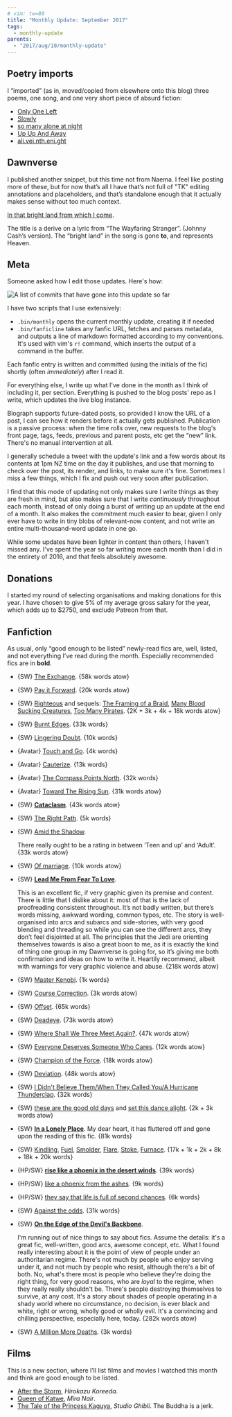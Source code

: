 ```yaml
---
# vim: tw=80
title: "Monthly Update: September 2017"
tags:
  - monthly-update
parents:
  - "2017/aug/10/monthly-update"
---
```


## Poetry imports

I “imported” (as in, moved/copied from elsewhere onto this blog) three poems,
one song, and one very short piece of absurd fiction:

- [Only One Left](https://blog.passcod.name/2009/jul/28/only-one-left)
- [Slowly](https://blog.passcod.name/2013/nov/24/slowly)
- [so many alone at night](https://blog.passcod.name/2014/aug/16/so-many-alone-at-night)
- [Up Up And Away](https://blog.passcod.name/2014/feb/08/up-up-and-away)
- [ali.vei.nth.eni.ght](https://blog.passcod.name/2015/jan/10/alive-in-the-night)

## Dawnverse

I published another snippet, but this time not from Naema. I feel like posting
more of these, but for now that’s all I have that’s not full of "TK" editing
annotations and placeholders, and that’s standalone enough that it actually
makes sense without too much context.

[In that bright land from which I come](http://archiveofourown.org/works/11809908).

The title is a derive on a lyric from “The Wayfaring Stranger”. (Johnny Cash’s
version). The “bright land” in the song is gone **to**, and represents Heaven.

## Meta

Someone asked how I edit those updates. Here's how:

![A list of commits that have gone into this update so far](https://i.imgur.com/dqHeo63.png)

I have two scripts that I use extensively:

- `.bin/monthly` opens the current monthly update, creating it if needed
- `.bin/fanficline` takes any fanfic URL, fetches and parses metadata, and
  outputs a line of markdown formatted according to my conventions. It's used
  with vim's `r!` command, which inserts the output of a command in the buffer.

Each fanfic entry is written and committed (using the initials of the fic)
shortly (often _immediately_) after I read it.

For everything else, I write up what I've done in the month as I think of
including it, per section. Everything is pushed to the blog posts' repo as I
write, which updates the live blog instance.

Blograph supports future-dated posts, so provided I know the URL of a post, I
can see how it renders before it actually gets published. Publication is a
passive process: when the time rolls over, new requests to the blog's front
page, tags, feeds, previous and parent posts, etc get the “new” link. There's no
manual intervention at all.

I generally schedule a tweet with the update's link and a few words about its
contents at 1pm NZ time on the day it publishes, and use that morning to check
over the post, its render, and links, to make sure it's fine. Sometimes I miss a
few things, which I fix and push out very soon after publication.

I find that this mode of updating not only makes sure I write things as they are
fresh in mind, but also makes sure that I write _continuously_ throughout each
month, instead of only doing a burst of writing up an update at the end of a
month. It also makes the commitment much easier to bear, given I only ever have
to write in tiny blobs of relevant-now content, and not write an entire
multi-thousand-word update in one go.

While some updates have been lighter in content than others, I haven't missed
any. I've spent the year so far writing more each month than I did in the
entirety of 2016, and that feels absolutely awesome.

## Donations

I started my round of selecting organisations and making donations for this
year. I have chosen to give 5% of my average gross salary for the year, which
adds up to $2750, and exclude Patreon from that.

## Fanfiction

As usual, only “good enough to be listed” newly-read fics are, well, listed, and
not everything I’ve read during the month. Especially recommended fics are in
**bold**.

 - {SW} [The Exchange](https://archiveofourown.org/works/8911009). {58k words atow}
 - {SW} [Pay it Forward](https://archiveofourown.org/works/9470711). {20k words atow}
 - {SW} [Righteous](https://archiveofourown.org/works/8362984) and sequels: [The Framing of a Braid](https://archiveofourown.org/works/9212000), [Many Blood Sucking Creatures](https://archiveofourown.org/works/10676829), [Too Many Pirates](https://archiveofourown.org/works/11086128). {2K + 3k + 4k + 18k words atow}
 - {SW} [Burnt Edges](https://archiveofourown.org/works/2536406). {33k words}
 - {SW} [Lingering Doubt](https://archiveofourown.org/works/11786151). {10k words}
 - {Avatar} [Touch and Go](https://archiveofourown.org/works/240250). {4k words}
 - {Avatar} [Cauterize](https://archiveofourown.org/works/240262). {13k words}
 - {Avatar} [The Compass Points North](https://archiveofourown.org/works/240279). {32k words}
 - {Avatar} [Toward The Rising Sun](https://archiveofourown.org/works/240285). {31k words atow}
 - {SW} **[Cataclasm](https://archiveofourown.org/works/10803201)**. {43k words atow}
 - {SW} [The Right Path](https://archiveofourown.org/works/5571483). {5k words}

 - {SW} [Amid the Shadow](https://archiveofourown.org/works/10756650).

   There really ought to be a rating in between ‘Teen and up’ and ‘Adult’.
   {33k words atow}

 - {SW} [Of marriage](https://archiveofourown.org/works/8451358). {10k words atow}

 - {SW} **[Lead Me From Fear To Love](https://archiveofourown.org/works/7394932)**.

   This is an excellent fic, if very graphic given its premise and content.
   There is little that I dislike about it: most of that is the lack of
   proofreading consistent throughout. It’s not badly written, but there’s words
   missing, awkward wording, common typos, etc. The story is well-organised into
   arcs and subarcs and side-stories, with very good blending and threading so
   while you can see the different arcs, they don’t feel disjointed at all. The
   principles that the Jedi are orienting themselves towards is also a great
   boon to me, as it is exactly the kind of thing one group in my Dawnverse is
   going for, so it’s giving me both confirmation and ideas on how to write it.
   Heartily recommend, albeit with warnings for very graphic violence and abuse.
   {218k words atow}

 - {SW} [Master Kenobi](https://archiveofourown.org/works/8828086). {1k words}
 - {SW} [Course Correction](https://archiveofourown.org/works/8339320). {3k words atow}
 - {SW} [Offset](https://archiveofourown.org/works/7735549). {65k words}
 - {SW} [Deadeye](https://archiveofourown.org/works/5621677). {73k words atow}
 - {SW} [Where Shall We Three Meet Again?](https://archiveofourown.org/works/7490736). {47k words atow}
 - {SW} [Everyone Deserves Someone Who Cares](https://archiveofourown.org/works/6029284). {12k words atow}
 - {SW} [Champion of the Force](https://archiveofourown.org/works/6186844). {18k words atow}
 - {SW} [Deviation](https://archiveofourown.org/works/7665625). {48k words atow}
 - {SW} [I Didn't Believe Them/When They Called You/A Hurricane Thunderclap](https://archiveofourown.org/works/5276975). {32k words}
 - {SW} [these are the good old days](https://archiveofourown.org/works/7534435) and [set this dance alight](https://archiveofourown.org/works/8402176). {2k + 3k words atow}
 - {SW} **[In a Lonely Place](https://archiveofourown.org/works/259403)**. My dear heart, it has fluttered off and gone upon the reading of this fic. {81k words}
 - {SW} [Kindling](https://archiveofourown.org/works/8991613), [Fuel](https://archiveofourown.org/works/9305006), [Smolder](https://archiveofourown.org/works/9375212), [Flare](https://archiveofourown.org/works/9395333), [Stoke](https://archiveofourown.org/works/9534137/chapters/22083500), [Furnace](https://archiveofourown.org/works/10685739). {17k + 1k + 2k + 8k + 18k + 20k words}
 - {HP/SW} **[rise like a phoenix in the desert winds](https://archiveofourown.org/works/8624473)**. {39k words}
 - {HP/SW} [like a phoenix from the ashes](https://archiveofourown.org/works/8779825). {9k words}
 - {HP/SW} [they say that life is full of second chances](https://archiveofourown.org/works/8797453). {6k words}
 - {SW} [Against the odds](https://archiveofourown.org/works/8915611). {31k words}

 - {SW} **[On the Edge of the Devil's Backbone](https://archiveofourown.org/works/4417469)**.

   I'm running out of nice things to say about fics. Assume the details: it's a
   great fic, well-written, good arcs, awesome concept, etc. What I found really
   interesting about it is the point of view of people under an authoritarian
   regime. There's not much by people who enjoy serving under it, and not much
   by people who resist, although there's a bit of both. No, what's there most
   is people who believe they're doing the right thing, for very good reasons,
   who are _loyal_ to the regime, when they really really shouldn't be. There's
   people destroying themselves to survive, at any cost. It's a story about
   shades of people operating in a shady world where no circumstance, no
   decision, is ever black and white, right or wrong, wholly good or wholly
   evil. It's a convincing and chilling perspective, especially here, today.
   {282k words atow}

 - {SW} [A Million More Deaths](https://archiveofourown.org/works/8995900). {3k words}

## Films

This is a new section, where I’ll list films and movies I watched this month and
think are good enough to be listed.

 - [After the Storm](https://en.wikipedia.org/wiki/After_the_Storm_(2016_film)),
   _Hirokazu Koreeda_.
 - [Queen of Katwe](https://en.wikipedia.org/wiki/Queen_of_Katwe), _Mira Nair_.
 - [The Tale of the Princess Kaguya](https://en.wikipedia.org/wiki/The_Tale_of_the_Princess_Kaguya),
   _Studio Ghibli_. The Buddha is a jerk.
